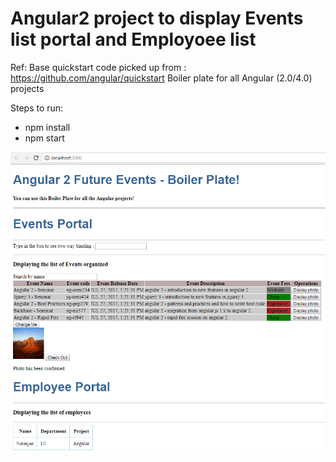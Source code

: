 # Angular2 project to display Events list portal and Employoee list
Ref: Base quickstart code picked up from : https://github.com/angular/quickstart Boiler plate for all Angular (2.0/4.0) projects

Steps to run:
- npm install
- npm start

![Angular2 Project Image](Angular2-project.PNG)
